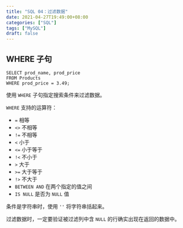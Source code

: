 ```yaml
---
title: "SQL 04：过滤数据"
date: 2021-04-27T19:49:00+08:00
categories: ["SQL"]
tags: ["MySQL"]
draft: false
---
```


## WHERE 子句

```mysql
SELECT prod_name, prod_price
FROM Products
WHERE prod_price = 3.49;
```

使用 `WHERE` 子句指定搜索条件来过滤数据。

<!--more-->

`WHERE` 支持的运算符：

- `=` 相等
- `<>` 不相等
- `!=` 不相等
- `<` 小于
- `<=` 小于等于
- `!<` 不小于
- `>` 大于
- `>=` 大于等于
- `!>` 不大于
- `BETWEEN AND` 在两个指定的值之间
- `IS NULL` 是否为 `NULL` 值

条件是字符串时，使用 `''` 将字符串括起来。

过滤数据时，一定要验证被过滤列中含 `NULL` 的行确实出现在返回的数据中。